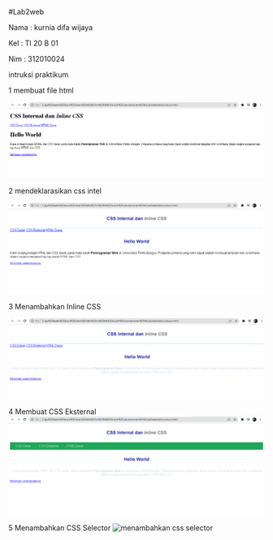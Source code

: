 #Lab2web

Nama : kurnia difa wijaya

Kel : TI 20 B 01    

Nim : 312010024

intruksi praktikum

1 membuat file html

![untuk membuat file html](membuatdokumenhtml.PNG)

2 mendeklarasikan css intel

![mendeklarasikan css intel](no2.PNG)

3 Menambahkan Inline CSS

![menambahkan inline css](no3.PNG)

4 Membuat CSS Eksternal
![Membuat CSS Eksternal](no4.PNG)

5 Menambahkan CSS Selector
![menambahkan css selector]()

